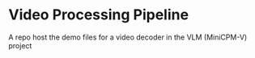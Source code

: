 # Video Processing Pipeline
A repo host the demo files for a video decoder in the VLM (MiniCPM-V) project
